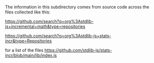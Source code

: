 The information in this subdirectory comes from source code across the files collected like this:

https://github.com/search?q=org%3Astdlib-js+incremental+math&type=repositories

https://github.com/search?q=org%3Astdlib-js+stats-incr&type=Repositories

for a list of the files
https://github.com/stdlib-js/stats-incr/blob/main/lib/index.js

